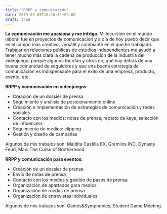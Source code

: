 ```yaml
---
title: "RRPP y comunicación"
date: 2019-05-05T16:18:11+02:00
draft: true
---
```


**La comunicación me apasiona y me intriga**. Mi incursión en el mundo laboral fue en proyectos de comunicación y a día de hoy puedo decir que es el campo más creativo, versátil y cambiante en el que he trabajado. Trabajar en relaciones públicas de estudios independientes me ayudó a tener mucho más clara la cadena de producción de la industria del videojuego, porqué algunos triunfan y otros no, qué hay detrás de una buena comunidad de seguidores y que una buena estrategia de comunicación es indispensable para el éxito de una empresa, producto, evento, etc.

**RRPP y comunicación en videojuegos**:

+ Creación de un dossier de prensa
+ Seguimiento y análisis de posicionamiento online
+ Creación e implementación de estrategias de comunicación y redes sociales
+ Contacto con los medios: notas de prensa, reparto de keys, selección de influencers
+ Seguimiento de medios: clipping
+ Gestión y diseño de campañas

Algunos de mis trabajos son: Maldita Castilla EX, Gremlins INC, Dynasty Feud, Max: The Curse of Brotherhood.

**RRPP y comunicación para eventos**:

+ Creación de un dossier de prensa
+ Envío de notas de prensa
+ Contacto con los medios y gestión de pases de prensa
+ Organización de apartados para medios
+ Organización de ruedas de prensa
+ Organización de entrevistas individuales

Algunos de mis trabajos son: Games&Symphonies, Student Game Meeting.
